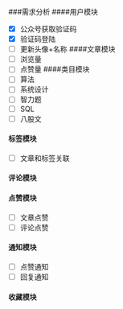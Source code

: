 ###需求分析
####用户模块
- [x] 公众号获取验证码
- [x] 验证码登陆
- [ ] 更新头像+名称
####文章模块
- [ ] 浏览量
- [ ] 点赞量
####类目模块
- [ ] 算法
- [ ] 系统设计
- [ ] 智力题
- [ ] SQL
- [ ] 八股文
#### 标签模块
- [ ] 文章和标签关联
#### 评论模块
#### 点赞模块
- [ ] 文章点赞
- [ ] 评论点赞
#### 通知模块
- [ ] 点赞通知
- [ ] 回复通知
#### 收藏模块

